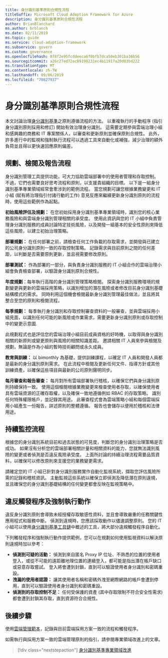 ```yaml
---
title: 身分識別基準原則合規性流程
titleSuffix: Microsoft Cloud Adoption Framework for Azure
description: 身分識別基準原則合規性流程
author: BrianBlanchard
ms.author: brblanch
ms.date: 02/11/2019
ms.topic: guide
ms.service: cloud-adoption-framework
ms.subservice: govern
ms.custom: governance
ms.openlocfilehash: 078f2e95fcddeeca6f0bfb7dca50eb301ba36b56
ms.sourcegitcommit: a26c27ed72ac89198231ec4b11917a20d03bd222
ms.translationtype: MT
ms.contentlocale: zh-TW
ms.lasthandoff: 09/06/2019
ms.locfileid: "70827937"
---
```

# <a name="identity-baseline-policy-compliance-processes"></a>身分識別基準原則合規性流程

本文討論治理[身分識別基準](./index.md)之原則遵循流程的方法。 以重複執行的手動程序 (指引身分識別原則採用和修訂) 開始有效治理身分識別。 這需要定期參與雲端治理小組和感興趣的商務和 IT 專案關係人，以審查和更新原則並確保原則合規性。 此外，許多進行中的監視和強制執行流程可以透過工具來自動化或補強，減少治理的額外負荷並且得以更快速回應原則偏差。

## <a name="planning-review-and-reporting-processes"></a>規劃、檢閱及報告流程

身分識別管理工具提供功能，可大力協助雲端部署中的使用者管理和存取控制。 不過，它們也需要良好思考流程和原則，以支援貴組織的目標。 以下是一組身分識別基準專業領域經常會牽涉到的範例流程。 當您規劃可讓您根據業務變更和 IT 小組 (賦有將治理指引付諸行動的工作) 意見反應來繼續更新身分識別原則的流程時，使用這些範例作為起點。

**初始風險評估及規劃：** 在您初始採用身分識別基準專業領域時，識別您的核心業務風險和與雲端身分識別管理相關的承受度。 使用此資訊與您的 IT 小組中負責管理身分識別服務的成員討論特定技術風險，以及開發一組基本的安全性原則來降低這些風險，以建立初始治理策略。

**部署規劃：** 在任何部署之前，請檢查任何工作負載的存取需求，並開發與已建立的公司身分識別原則一致的存取控制策略。 記錄需求與目前原則之間的任何差距，以判斷是否需要原則更新，並且視需要修改原則。

**部署測試：** 作為部署的一部分，與負責身分識別服務的 IT 小組合作的雲端治理小組會負責檢查部署，以驗證身分識別原則合規性。

**年度規劃**：每年執行高階的身分識別管理策略檢閱。 探索身分識別服務環境的規劃變更與更新的雲端採用策略，以識別增加的潛在風險或者修改目前身分識別基礎結構模式的需求。 同時利用這個機會檢閱最新身分識別管理最佳做法，並且將其整合至您的原則和檢閱流程。

**每季規劃：** 每季執行身分識別和存取控制審查資料的一般審查，並與雲端採用小組見面，以識別任何可能的新風險或作業需求，需要更新身分識別原則或存取控制中的變更示意圖.

此規劃程式也是評估您的雲端治理小組目前成員資格的好時機，以取得與身分識別相關的新原則或變更原則與風險的相關知識差距。 邀請相關 IT 人員來參與檢閱及規劃，無論是作為小組的暫時技術顧問或永久成員。

**教育與訓練：** 以 bimonthly 為基礎，提供訓練課程，以確定 IT 人員和開發人員都是最新的身分識別原則需求。 在此流程中檢閱及更新任何文件、指導方針或其他訓練資產，以確保這些項目與最新的公司原則聲明同步。

**每月審查和報告審查：** 每月對所有雲端部署執行稽核，以確保它們與身分識別原則持續保持一致。 使用這個檢閱根據業務變更來檢查使用者存取，以確保使用者具有雲端資源的正確存取權，以及確保一致地遵循例如 RBAC 的存取策略。 識別任何特殊權限帳戶，並記錄其用途。 此審查程式會為雲端策略小組和每個雲端採用小組產生一份報告，詳述原則的整體遵循。 報告也會儲存以便用於稽核和法律用途。

## <a name="ongoing-monitoring-processes"></a>持續監控流程

根據您的身分識別系統目前和過去狀態的可見度，判斷您的身分識別治理策略是否成功。 如果沒有分析您的雲端部署相關計量和相關資料的能力，您就無法識別風險的變更或者偵測是否違反風險承受度。 上面所討論的持續治理流程需要品質資料，以確保可以修改原則來支援您的業務變更需求。

請確定您的 IT 小組已針對身分識別服務實作自動化監視系統，擷取您評估風險所需的記錄和稽核資訊。 主動監視這些系統以確保立即偵測及降低潛在原則違規，並且確保您的身分識別基礎結構的任何變更都會反映在監視策略中。

## <a name="violation-triggers-and-enforcement-actions"></a>違反觸發程序及強制執行動作

違反身分識別原則會導致未經授權存取敏感性資料，並且會導致嚴重的任務關鍵性應用程式和服務中斷。 偵測到違規時，您應該採取動作以儘速調整原則。 您的 IT 小組可以使用[身分識別基準工具鏈](toolchain.md)中概述的工具，將大部分違規觸發程序自動化。

下列觸發程序和強制執行動作提供範例，您可以在規劃如何使用監視資料以解決原則違規時加以參考：

- **偵測到可疑的活動：** 偵測到來自匿名 Proxy IP 位址、不熟悉的位置的使用者登入，或從不可能的遠距離地理位置的連續登入，都可能是指出潛在帳戶缺口或惡意存取嘗試。 登入將會遭到封鎖，直到可以驗證使用者身分識別和密碼重設。
- **洩漏的使用者認證：** 讓其使用者名稱和密碼外洩至網際網路的帳戶會遭到停用，直到可以驗證使用者身分識別和密碼重設。
- **偵測到的存取控制不足：** 任何受保護的資產 (其中存取限制不符合安全性需求) 都會遭到封鎖其存取，直到資源符合合規性。

## <a name="next-steps"></a>後續步驟

使用[雲端管理範本](./template.md)，記錄與目前雲端採用方案一致的流程和觸發程序。

如需執行與採用方案一致的雲端管理原則的指引，請參閱專業領域改進上的文章。

> [!div class="nextstepaction"]
> [身分識別基準專業領域改進](./discipline-improvement.md)
